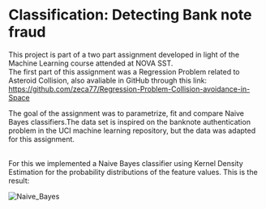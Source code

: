 # Classification: Detecting Bank note fraud
This project is part of a two part assignment developed in light of the Machine Learning course attended at NOVA SST.
<br /> The first part of this assignment was a Regression Problem related to Asteroid Collision, also avaliable in GitHub through this link: https://github.com/zeca77/Regression-Problem-Collision-avoidance-in-Space

The goal of the assignment was to parametrize, fit and compare Naive Bayes classifiers.The data
set is inspired on the banknote authentication problem in the UCI machine learning repository,
but the data was adapted for this assignment.

<br /> For this we implemented a Naive Bayes classifier using Kernel Density Estimation for the
probability distributions of the feature values. This is the result:
<br />


![Naive_Bayes](https://user-images.githubusercontent.com/45294533/220663649-a7ea5820-d725-4500-a0e5-51682ef5e1ae.png)
